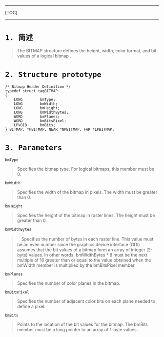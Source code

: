 ***
[TOC]
***

# `1. 简述`
> The BITMAP structure defines the height, width, color format, and bit values of a logical bitmap .

# `2. Structure prototype`

```
/* Bitmap Header Definition */
typedef struct tagBITMAP
{
    LONG        bmType;
    LONG        bmWidth;
    LONG        bmHeight;
    LONG        bmWidthBytes;
    WORD        bmPlanes;
    WORD        bmBitsPixel;
    LPVOID      bmBits;
} BITMAP, *PBITMAP, NEAR *NPBITMAP, FAR *LPBITMAP;
```

# `3. Parameters`

`bmType`

> Specifies the bitmap type. For logical bitmaps, this member must be 0.

`bmWidth`

> Specifies the width of the bitmap in pixels. The width must be greater than 0.

`bmHeight`

> Specifies the height of the bitmap in raster lines. The height must be greater than 0.

`bmWidthBytes`

> 　Specifies the number of bytes in each raster line. This value must be an even number since the graphics device interface (GDI) assumes that the bit values of a bitmap form an array of integer (2-byte) values. In other words, bmWidthBytes * 8 must be the next multiple of 16 greater than or equal to the value obtained when the bmWidth member is multiplied by the bmBitsPixel member.

`bmPlanes`

> Specifies the number of color planes in the bitmap.

`bmBitsPixel`

> Specifies the number of adjacent color bits on each plane needed to define a pixel.

`bmBits`

> Points to the location of the bit values for the bitmap. The bmBits member must be a long pointer to an array of 1-byte values.

